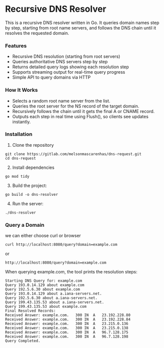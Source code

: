 # Recursive DNS Resolver


This is a recursive DNS resolver written in Go. It queries domain names step by step, starting from root name servers, and follows the DNS chain until it resolves the requested domain.

### Features
* Recursive DNS resolution (starting from root servers)
* Queries authoritative DNS servers step by step
* Returns detailed query logs showing each resolution step
* Supports streaming output for real-time query progress
* Simple API to query domains via HTTP

### How It Works

* Selects a random root name server from the list.
* Queries the root server for the NS record of the target domain.
* Recursively follows the chain until it gets the final A or CNAME record.
* Outputs each step in real time using Flush(), so clients see updates instantly.

### Installation

1. Clone the repository

```
git clone https://gitlab.com/melsonmascarenhas/dns-request.git
cd dns-request
```
2. Install dependencies

```
go mod tidy
```
3. Build the project:

```
go build -o dns-resolver
```
4. Run the server:

```
./dns-resolver
```
### Query a Domain

we can either choose curl or browser
```
curl http://localhost:8080/query?domain=example.com
```
or
```
http://localhost:8080/query?domain=example.com
```

When querying example.com, the tool prints the resolution steps:

```
Starting DNS Query for: example.com
Query 193.0.14.129 about example.com
Query 192.5.6.30 about example.com
Query 193.0.14.129 about a.iana-servers.net.
Query 192.5.6.30 about a.iana-servers.net.
Query 199.43.135.53 about a.iana-servers.net.
Query 199.43.135.53 about example.com
Final Resolved Records:
Received Answer: example.com.	300	IN	A	23.192.228.80
Received Answer: example.com.	300	IN	A	23.192.228.84
Received Answer: example.com.	300	IN	A	23.215.0.136
Received Answer: example.com.	300	IN	A	23.215.0.138
Received Answer: example.com.	300	IN	A	96.7.128.175
Received Answer: example.com.	300	IN	A	96.7.128.198
Query Completed.
```
